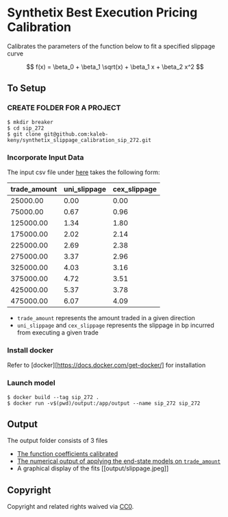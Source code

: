 # Synthetix Best Execution Pricing Calibration
 Calibrates the parameters of the function below to fit a specified slippage curve

$$
f(x) = \beta_0 + \beta_1 \sqrt(x) + \beta_1 x + \beta_2 x^2
$$


## To Setup

### CREATE FOLDER FOR A PROJECT
```
$ mkdir breaker
$ cd sip_272
$ git clone git@github.com:kaleb-keny/synthetix_slippage_calibration_sip_272.git
```

### Incorporate Input Data

The input csv file under [here](https://github.com/kaleb-keny/synthetix_slippage_calibration_sip_272/tree/main/input) takes the following form:

| trade_amount 	| uni_slippage 	| cex_slippage 	|
|--------------	|--------------	|--------------	|
| 25000.00     	| 0.00         	| 0.00         	|
| 75000.00     	| 0.67         	| 0.96         	|
| 125000.00    	| 1.34         	| 1.80         	|
| 175000.00    	| 2.02         	| 2.14         	|
| 225000.00    	| 2.69         	| 2.38         	|
| 275000.00    	| 3.37         	| 2.96         	|
| 325000.00    	| 4.03         	| 3.16         	|
| 375000.00    	| 4.72         	| 3.51         	|
| 425000.00    	| 5.37         	| 3.78         	|
| 475000.00    	| 6.07         	| 4.09         	|

- `trade_amount` represents the amount traded in a given direction
- `uni_slippage` and `cex_slippage` represents the slippage in bp incurred from executing a given trade

### Install docker
Refer to [docker][https://docs.docker.com/get-docker/] for installation

### Launch model
```
$ docker build --tag sip_272 .
$ docker run -v$(pwd)/output:/app/output --name sip_272 sip_272
```

## Output
The output folder consists of 3 files
- [The function coefficients calibrated](https://github.com/kaleb-keny/synthetix_slippage_calibration_sip_272/blob/main/output/model.json)
- [The numerical output of applying the end-state models on `trade_amount`](https://github.com/kaleb-keny/synthetix_slippage_calibration_sip_272/blob/main/output/model_slippage.csv)
- A graphical display of the fits 
[[output/slippage.jpeg]]


## Copyright

Copyright and related rights waived via [CC0](https://creativecommons.org/publicdomain/zero/1.0/).